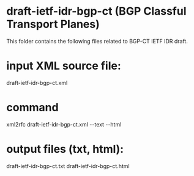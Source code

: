 #  draft-ietf-idr-bgp-ct (BGP Classful Transport Planes)

This folder contains the following files related to BGP-CT IETF IDR draft.

#  input XML source file:

   draft-ietf-idr-bgp-ct.xml

#  command

   xml2rfc draft-ietf-idr-bgp-ct.xml --text --html

#  output files (txt, html):

   draft-ietf-idr-bgp-ct.txt
   draft-ietf-idr-bgp-ct.html

